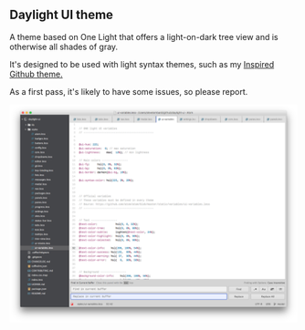 ## Daylight UI theme

A theme based on One Light that offers a light-on-dark tree view and is otherwise all shades of gray.

It's designed to be used with light syntax themes, such as my [Inspired Github theme.](https://github.com/smlombardi/inspired-github)

As a first pass, it's likely to have some issues, so please report.


![screenshot](screenshot.png)